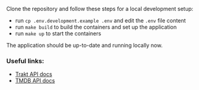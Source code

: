 Clone the repository and follow these steps for a local development setup:

- run `cp .env.development.example .env` and edit the `.env` file content
- run `make build` to build the containers and set up the application
- run `make up` to start the containers

The application should be up-to-date and running locally now.

### Useful links:

- [Trakt API docs](https://trakt.docs.apiary.io/)
- [TMDB API docs](https://developers.themoviedb.org/3)
